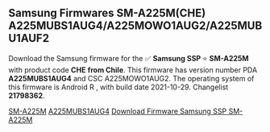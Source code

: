 <h2>Samsung Firmwares SM-A225M(CHE) A225MUBS1AUG4/A225MOWO1AUG2/A225MUBU1AUF2</h2>
Download the Samsung firmware for the ✅ <strong>Samsung SSP </strong> ⭐ <strong>SM-A225M</strong> with product code <strong>CHE</strong> <strong> from Chile</strong>. This firmware has version number PDA <strong>A225MUBS1AUG4</strong> and CSC A225MOWO1AUG2. The operating system of this firmware is Android R , with build date 2021-10-29. Changelist <strong>21798362</strong>.


[SM-A225M](https://samfirm.shop/samsung/model/SM-A225M)
[A225MUBS1AUG4](https://samfirm.shop/samsung/pda/A225MUBS1AUG4)
[Download Firmware Samsung SSP SM-A225M](https://samfirm.shop/samsung/firmware/469754)

